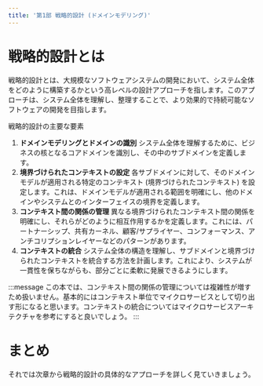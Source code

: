 ```yaml
---
title: '第1部 戦略的設計 (ドメインモデリング)'
---
```


# 戦略的設計とは

戦略的設計とは、大規模なソフトウェアシステムの開発において、システム全体をどのように構築するかという高レベルの設計アプローチを指します。このアプローチは、システム全体を理解し、整理することで、より効果的で持続可能なソフトウェアの開発を目指します。

戦略的設計の主要な要素

1. **ドメインモデリングとドメインの識別**
   システム全体を理解するために、ビジネスの核となるコアドメインを識別し、その中のサブドメインを定義します。
2. **境界づけられたコンテキストの設定**
   各サブドメインに対して、そのドメインモデルが適用される特定のコンテキスト (境界づけられたコンテキスト) を設定します。これは、ドメインモデルが適用される範囲を明確にし、他のドメインやシステムとのインターフェイスの境界を定義します。
3. **コンテキスト間の関係の管理**
   異なる境界づけられたコンテキスト間の関係を明確にし、それらがどのように相互作用するかを定義します。これには、パートナーシップ、共有カーネル、顧客/サプライヤー、コンフォーマンス、アンチコリプションレイヤーなどのパターンがあります。
4. **コンテキストの統合**
   システム全体の構造を理解し、サブドメインと境界づけられたコンテキストを統合する方法を計画します。これにより、システムが一貫性を保ちながらも、部分ごとに柔軟に発展できるようにします。

:::message
この本では、コンテキスト間の関係の管理については複雑性が増すため扱いません。基本的にはコンテキスト単位でマイクロサービスとして切り出す形になると思います。コンテキストの統合についてはマイクロサービスアーキテクチャを参考にすると良いでしょう。
:::

# まとめ

それでは次章から戦略的設計の具体的なアプローチを詳しく見ていきましょう。
